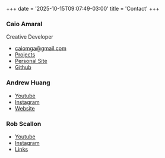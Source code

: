 +++
date = '2025-10-15T09:07:49-03:00'
title = 'Contact'
+++

### Caio Amaral

Creative Developer

- <a href="mailto:caiomga@gmail.com">caiomga@gmail.com</a>
- [Projects](https://brchad.com)
- [Personal Site](https://caiomga.com)
- [Github](https://github.com/CaioMGA)



### Andrew Huang
- [Youtube](https://www.youtube.com/andrewhuang)
- [Instagram](https://www.instagram.com/andrewismusic)
- [Website](https://andrewhuang.com/)

### Rob Scallon
- [Youtube](https://www.youtube.com/channel/UCyDZai57BfE_N0SaBkKQyXg)
- [Instagram](https://www.instagram.com/robscallon/)
- [Links](https://linktr.ee/robscallon)